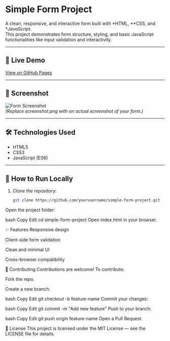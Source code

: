 # Simple Form Project

A clean, responsive, and interactive form built with *HTML, **CSS, and **JavaScript*.  
This project demonstrates form structure, styling, and basic JavaScript functionalities like input validation and interactivity.

---

## 🚀 Live Demo
[View on GitHub Pages](https://yourusername.github.io/simple-form-project/)

---

## 📸 Screenshot
![Form Screenshot](screenshot.png)  
*(Replace screenshot.png with an actual screenshot of your form.)*

---

## 🛠 Technologies Used
- HTML5
- CSS3
- JavaScript (ES6)

---

## 📂 How to Run Locally
1. *Clone the repository*:
   ```bash
   git clone https://github.com/yourusername/simple-form-project.git
Open the project folder:

bash
Copy
Edit
cd simple-form-project
Open index.html in your browser.

✨ Features
Responsive design

Client-side form validation

Clean and minimal UI

Cross-browser compatibility

🤝 Contributing
Contributions are welcome!
To contribute:

Fork the repo.

Create a new branch:

bash
Copy
Edit
git checkout -b feature-name
Commit your changes:

bash
Copy
Edit
git commit -m "Add new feature"
Push to your branch:

bash
Copy
Edit
git push origin feature-name
Open a Pull Request.

📜 License
This project is licensed under the MIT License — see the LICENSE file for details.

